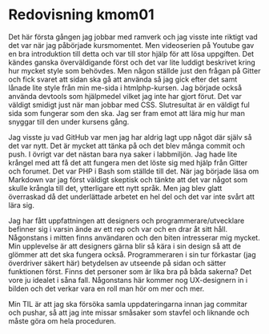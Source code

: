 ---
---
Redovisning kmom01
=========================

Det här första gången jag jobbar med ramverk och jag visste inte riktigt vad det var när jag påbörjade kursmomentet. Men videoserien på Youtube gav en bra introduktion till detta och var till stor hjälp för att lösa uppgiften. Det kändes ganska överväldigande först och det var lite luddigt beskrivet kring hur mycket style som behövdes. Men någon ställde just den frågan på Gitter och fick svaret att sidan ska gå att använda så jag gick efter det samt lånade lite style från min me-sida i htmlphp-kursen. Jag började också använda devtools som hjälpmedel vilket jag inte har gjort förut. Det var väldigt smidigt just när man jobbar med CSS. Slutresultat är en väldigt ful sida som fungerar som den ska. Jag ser fram emot att lära mig hur man snyggar till den under kursens gång.

Jag visste ju vad GitHub var men jag har aldrig lagt upp något där själv så det var nytt. Det är mycket att tänka på och det blev många commit och push. I övrigt var det nästan bara nya saker i labbmiljön. Jag hade lite krångel med att få det att fungera men det löste sig med hjälp från Gitter och forumet. Det var PHP i Bash som ställde till det.
När jag började läsa om Markdown var jag först väldigt skeptisk och tänkte att det var något som skulle krångla till det, ytterligare ett nytt språk. Men jag blev glatt överraskad då det underlättade arbetet en hel del och det var inte svårt att lära sig.

Jag har fått uppfattningen att designers och programmerare/utvecklare befinner sig i varsin ände av ett rep och var och en drar åt sitt håll. Någonstans i mitten finns användaren och den biten intresserar mig mycket. Min upplevelse är att designers gärna blir så kära i sin design så att de glömmer att det ska fungera också. Programmeraren i sin tur förkastar (jag överdriver säkert här) betydelsen av utseende på sidan och sätter funktionen först. Finns det personer som är lika bra på båda sakerna? Det vore ju idealet i såna fall. Någonstans här kommer nog UX-designern in i bilden och det verkar vara en roll man hör om mer och mer.

Min TIL är att jag ska försöka samla uppdateringarna innan jag commitar och pushar, så att jag inte missar småsaker som stavfel och liknande och måste göra om hela proceduren.
